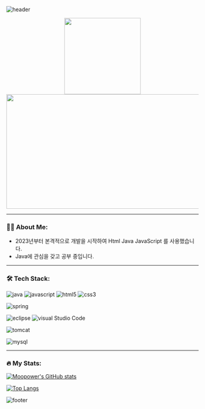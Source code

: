 ![header](https://capsule-render.vercel.app/api?type=waving&color=timeAuto&fontAlign=50&fontAlignY=30&text=GyeongDon&desc=Github&descAlign=70&descAlignY=55&height=200&fontSize=60&fontColor=ffffff)

<div id="header" align="center">
  <img src="https://media.giphy.com/media/QTfX9Ejfra3ZmNxh6B/giphy.gif" width="200"/>
</div>

<div align="center">
  <img src="https://media.giphy.com/media/dWesBcTLavkZuG35MI/giphy.gif" width="600" height="300"/>
</div>

---

### 👨‍💻 About Me:

- 2023년부터 본격적으로 개발을 시작하여 Html Java JavaScript 를 사용했습니다.
- Java에 관심을 갖고 공부 중입니다.

---

### 🛠 Tech Stack:

![java](https://img.shields.io/badge/JAVA-007396?style=flat-square&logo=Java&logoColor=white)
![javascript](https://img.shields.io/badge/JAVASCRIPT-F7D1E?style=flat-square&logo=JavaScript&logoColor=white)
![html5](https://img.shields.io/badge/HTML5-E34F26?style=flat-square&logo=HTML5&logoColor=white)
![css3](https://img.shields.io/badge/CSS3-1572B6?style=flat-square&logo=CSS3&logoColor=white)

![spring](https://img.shields.io/badge/Sprring-6DB33F?style=flat-square&logo=Spring&logoColor=white)

![eclipse](https://img.shields.io/badge/Eclipse%20IDE-2C2255?style=flat-square&logo=Eclipse%20IDE&logoColor=white)
![visual Studio Code](https://img.shields.io/badge/Visual%20Studio%20Code-007ACC?style=flat-square&logo=Visual%20Studio%20Code&logoColor=white)

![tomcat](https://img.shields.io/badge/Apache%20Tomcat-F8DC75?style=flat-square&logo=Apache%20Tomcat&logoColor=white)

![mysql](https://img.shields.io/badge/MySQL-4479A1?style=flat-square&logo=MySQL&logoColor=white)


---

### 🔥 My Stats:
[![Moopower's GitHub stats](https://github-readme-stats.vercel.app/api?username=doni3134)](https://github.com/anuraghazra/github-readme-stats)

[![Top Langs](https://github-readme-stats.vercel.app/api/top-langs/?username=doni3134&layout=compact)](https://github.com/anuraghazra/github-readme-stats)

![footer](https://capsule-render.vercel.app/api?section=footer&type=waving&color=timeAuto)
